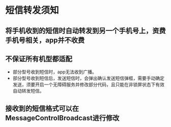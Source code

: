 
# 短信转发须知

## 将手机收到的短信时自动转发到另一个手机号上，资费手机号相关，app并不收费

## 不保证所有机型都适配
 - 部分型号收到短信时，app无法收到广播。
 - 部分型号收到短信后，发送短信时，会弹出确认发送短信弹框，需要手动确定发送，须要开启一个无障碍服务并修改部分代码，且只能在非锁屏状态下有效自动转发短信。

## 接收到的短信格式可以在MessageControlBroadcast进行修改
